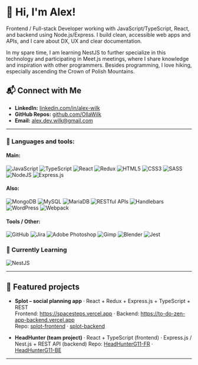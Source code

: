# 👋 Hi, I'm Alex!

Frontend / Full-stack Developer working with JavaScript/TypeScript, React, and backend using Node.js/Express.
I build clean, accessible web apps and APIs, and I care about DX, UX and clear documentation.

In my spare time, I am learning NestJS to further specialize in this technology and participating in Meet.js meetings, where I share knowledge and inspiration with other programmers. Besides programming, I love hiking, especially ascending the Crown of Polish Mountains.

## 📬 Connect with Me
- **LinkedIn:** [linkedin.com/in/alex-wilk](https://www.linkedin.com/in/alex-wilk/)
- **GitHub Repos:** [github.com/OllaWilk](https://github.com/OllaWilk?tab=repositories)
- **Email:** [alex.dev.wilk@gmail.com](mailto:alex.dev.wilk@gmail.com)
---

### 🚀 Languages and tools:
#### Main:
![JavaScript](https://img.shields.io/badge/javascript-%23323330.svg?style=for-the-badge&logo=javascript&logoColor=%23F7DF1E)
![TypeScript](https://img.shields.io/badge/typescript-%23007ACC.svg?style=for-the-badge&logo=typescript&logoColor=white)
![React](https://img.shields.io/badge/react-%2320232a.svg?style=for-the-badge&logo=react&logoColor=%2361DAFB)
![Redux](https://img.shields.io/badge/redux-%23593d88.svg?style=for-the-badge&logo=redux&logoColor=white)
![HTML5](https://img.shields.io/badge/html5-%23E34F26.svg?style=for-the-badge&logo=html5&logoColor=white)
![CSS3](https://img.shields.io/badge/css3-%231572B6.svg?style=for-the-badge&logo=css3&logoColor=white)
![SASS](https://img.shields.io/badge/SASS-hotpink.svg?style=for-the-badge&logo=SASS&logoColor=white)
![NodeJS](https://img.shields.io/badge/node.js-6DA55F?style=for-the-badge&logo=node.js&logoColor=white)
![Express.js](https://img.shields.io/badge/express.js-%23404d59.svg?style=for-the-badge&logo=express&logoColor=%2361DAFB)

#### Also:
![MongoDB](https://img.shields.io/badge/MongoDB-%234ea94b.svg?style=for-the-badge&logo=mongodb&logoColor=white)
![MySQL](https://img.shields.io/badge/mysql-4479A1.svg?style=for-the-badge&logo=mysql&logoColor=white)
![MariaDB](https://img.shields.io/badge/MariaDB-003545?style=for-the-badge&logo=mariadb&logoColor=white)
![RESTful APIs](https://img.shields.io/badge/RESTful%20APIs-4a90e2?style=for-the-badge&logo=restful&logoColor=white)
![Handlebars](https://img.shields.io/badge/Handlebars.js-f0772b?style=for-the-badge&logo=handlebarsdotjs&logoColor=black)
![WordPress](https://img.shields.io/badge/WordPress-%23117AC9.svg?style=for-the-badge&logo=WordPress&logoColor=white)
![Webpack](https://img.shields.io/badge/webpack-%238DD6F9.svg?style=for-the-badge&logo=webpack&logoColor=black)

#### Tools / Other:
![GitHub](https://img.shields.io/badge/github-%23121011.svg?style=for-the-badge&logo=github&logoColor=white)
![Jira](https://img.shields.io/badge/jira-%230A0FFF.svg?style=for-the-badge&logo=jira&logoColor=white)
![Adobe Photoshop](https://img.shields.io/badge/adobe%20photoshop-%2331A8FF.svg?style=for-the-badge&logo=adobe%20photoshop&logoColor=white)
![Gimp](https://img.shields.io/badge/Gimp-657D8B?style=for-the-badge&logo=gimp&logoColor=FFFFFF)
![Blender](https://img.shields.io/badge/blender-%23F5792A.svg?style=for-the-badge&logo=blender&logoColor=white)
![Jest](https://img.shields.io/badge/-jest-%23C21325?style=for-the-badge&logo=jest&logoColor=white)

### 🌱 Currently Learning
![NestJS](https://img.shields.io/badge/nestjs-%23E0234E.svg?style=for-the-badge&logo=nestjs&logoColor=white) 

---

## 🌟 Featured projects
- **Splot – social planning app** · React + Redux + Express.js + TypeScript + REST  
  Frontend: https://spacesteps.vercel.app · Backend: https://to-do-zen-app-backend.vercel.app  
  Repo: [splot-frontend](https://github.com/OllaWilk/splot-frontend) · [splot-backend](https://github.com/OllaWilk/splot-backend)

- **HeadHunter (team project)** · React + TypeScript (frontend) · Express.js / Nest.js + REST API (backend)
  Repo: [HeadHunterG11-FR](https://github.com/OllaWilk/HeadHunter-FR) · [HeadHunterG11-BE](https://github.com/OllaWilk/Jutrzenka/HeadHunterG11-BE)

---

